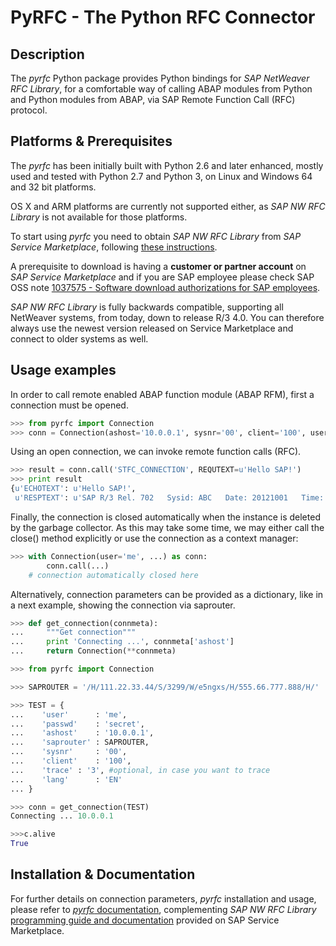 PyRFC - The Python RFC Connector
================================

Description
-----------

The _pyrfc_ Python package provides Python bindings for _SAP NetWeaver RFC Library_, 
for a comfortable way of calling ABAP modules from Python and Python modules from ABAP, 
via SAP Remote Function Call (RFC) protocol.


Platforms & Prerequisites
-------------------------

The _pyrfc_ has been initially built with Python 2.6 and later enhanced, mostly used and tested with Python 2.7 and Python 3,
on Linux and Windows 64 and 32 bit platforms.

OS X and ARM platforms are currently not supported either, as _SAP NW RFC Library_ is not available for those platforms.

To start using _pyrfc_ you need to obtain _SAP NW RFC Library_ from _SAP Service Marketplace_,
following [these instructions](http://sap.github.io/PyRFC/install.html#install-c-connector).

A prerequisite to download is having a **customer or partner account** on _SAP Service Marketplace_ and if you
are SAP employee please check SAP OSS note [1037575 - Software download authorizations for SAP employees](http://service.sap.com/sap/support/notes/1037575).

_SAP NW RFC Library_ is fully backwards compatible, supporting all NetWeaver systems, from today, down to release R/3 4.0. 
You can therefore always use the newest version released on Service Marketplace and connect to older systems as well.


Usage examples
--------------

In order to call remote enabled ABAP function module (ABAP RFM), first a connection must be opened.

```python
>>> from pyrfc import Connection
>>> conn = Connection(ashost='10.0.0.1', sysnr='00', client='100', user='me', passwd='secret')
```

Using an open connection, we can invoke remote function calls (RFC).

```python
>>> result = conn.call('STFC_CONNECTION', REQUTEXT=u'Hello SAP!')
>>> print result
{u'ECHOTEXT': u'Hello SAP!',
 u'RESPTEXT': u'SAP R/3 Rel. 702   Sysid: ABC   Date: 20121001   Time: 134524   Logon_Data: 100/ME/E'}
```

Finally, the connection is closed automatically when the instance is deleted by the garbage collector. As this may take some time, we may either call the close() method explicitly or use the connection as a context manager:

```python
>>> with Connection(user='me', ...) as conn:
        conn.call(...)
    # connection automatically closed here
```

Alternatively, connection parameters can be provided as a dictionary, 
like in a next example, showing the connection via saprouter.

```python
>>> def get_connection(connmeta):
...     """Get connection"""
...     print 'Connecting ...', connmeta['ashost']
...     return Connection(**connmeta)

>>> from pyrfc import Connection

>>> SAPROUTER = '/H/111.22.33.44/S/3299/W/e5ngxs/H/555.66.777.888/H/'

>>> TEST = {
...    'user'      : 'me',
...    'passwd'    : 'secret',
...    'ashost'    : '10.0.0.1',
...    'saprouter' : SAPROUTER,
...    'sysnr'     : '00',
...    'client'    : '100',
...    'trace' : '3', #optional, in case you want to trace
...    'lang'      : 'EN'
... }

>>> conn = get_connection(TEST)
Connecting ... 10.0.0.1

>>>c.alive
True
```

Installation & Documentation
----------------------------

For further details on connection parameters, _pyrfc_ installation and usage, 
please refer to [_pyrfc_ documentation](http://sap.github.io/PyRFC), 
complementing _SAP NW RFC Library_ [programming guide and documentation](http://service.sap.com/rfc-library) 
provided on SAP Service Marketplace.
